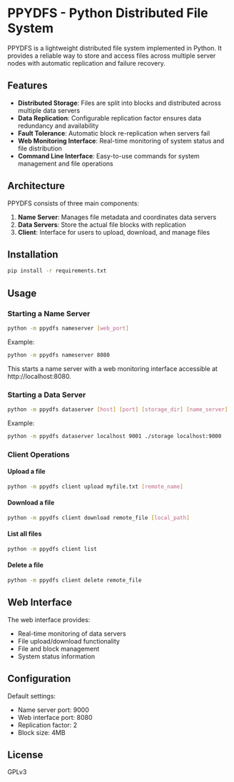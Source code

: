 # PPYDFS - Python Distributed File System

PPYDFS is a lightweight distributed file system implemented in Python. It provides a reliable way to store and access files across multiple server nodes with automatic replication and failure recovery.

## Features

- **Distributed Storage**: Files are split into blocks and distributed across multiple data servers
- **Data Replication**: Configurable replication factor ensures data redundancy and availability
- **Fault Tolerance**: Automatic block re-replication when servers fail
- **Web Monitoring Interface**: Real-time monitoring of system status and file distribution
- **Command Line Interface**: Easy-to-use commands for system management and file operations

## Architecture

PPYDFS consists of three main components:

1. **Name Server**: Manages file metadata and coordinates data servers
2. **Data Servers**: Store the actual file blocks with replication
3. **Client**: Interface for users to upload, download, and manage files

## Installation

```bash
pip install -r requirements.txt
```

## Usage

### Starting a Name Server

```bash
python -m ppydfs nameserver [web_port]
```

Example:

```bash
python -m ppydfs nameserver 8080
```

This starts a name server with a web monitoring interface accessible at http://localhost:8080.

### Starting a Data Server

```bash
python -m ppydfs dataserver [host] [port] [storage_dir] [name_server]
```

Example:
```bash
python -m ppydfs dataserver localhost 9001 ./storage localhost:9000
```

### Client Operations

#### Upload a file

```bash
python -m ppydfs client upload myfile.txt [remote_name]
```

#### Download a file

```bash
python -m ppydfs client download remote_file [local_path]
```

#### List all files

```bash
python -m ppydfs client list
```

#### Delete a file

```bash
python -m ppydfs client delete remote_file
```

## Web Interface

The web interface provides:

- Real-time monitoring of data servers
- File upload/download functionality
- File and block management
- System status information

## Configuration

Default settings:
- Name server port: 9000
- Web interface port: 8080
- Replication factor: 2
- Block size: 4MB


## License

GPLv3
